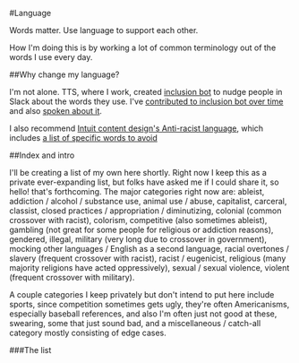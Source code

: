 #Language

Words matter. Use language to support each other.

How I'm doing this is by working a lot of common terminology out of the words I use every day. 

##Why change my language?

I'm not alone. TTS, where I work, created [inclusion bot](https://18f.gsa.gov/2022/11/14/improving-inclusion-continuously-how-we-iterated-on-our-bot-to-promote-more-inclusive-and-thoughtful-language/) to nudge people in Slack about the words they use. I've [contributed to inclusion bot over time](https://github.com/18F/charlie/blob/main/src/scripts/inclusion-bot.yaml) and also [spoken about it](https://www.youtube.com/watch?v=4xwC2q8G4J8). 

I also recommend [Intuit content design's Anti-racist language](https://contentdesign.intuit.com/accessibility-and-inclusion/anti-racist-language/), which includes [a list of specific words to avoid](https://contentdesign.intuit.com/accessibility-and-inclusion/anti-racist-language/#specific-word-guidance)

##Index and intro

I'll be creating a list of my own here shortly. Right now I keep this as a private ever-expanding list, but folks have asked me if I could share it, so hello! that's forthcoming. The major categories right now are: ableist, addiction / alcohol / substance use, animal use / abuse, capitalist, carceral, classist, closed practices / appropriation / diminutizing, colonial (common crossover with racist), colorism, competitive (also sometimes ableist), gambling (not great for some people for religious or addiction reasons), gendered, illegal, military (very long due to crossover in government), mocking other languages / English as a second language, racial overtones / slavery (frequent crossover with racist), racist / eugenicist, religious (many majority religions have acted oppressively), sexual / sexual violence, violent (frequent crossover with military). 

A couple categories I keep privately but don't intend to put here include sports, since competition sometimes gets ugly, they're often Americanisms, especially baseball references, and also I'm often just not good at these, swearing, some that just sound bad, and a miscellaneous / catch-all category mostly consisting of edge cases.

###The list
